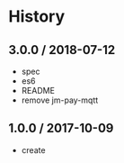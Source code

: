 # History

## 3.0.0 / 2018-07-12
- spec
- es6
- README
- remove jm-pay-mqtt

## 1.0.0 / 2017-10-09
- create
